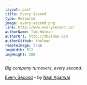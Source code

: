 ```yaml
---
layout: post
title: Every Second
type: Resource
image: every-second.png
link: http://www.everysecond.io/
authorName: Tim Holman
authorUrl: http://tholman.com
authorGithub: tholman
remoteImage: true
imgWidth: 512
imgHeight: 260
---
```


_Big company turnovers, every second._

[Every Second](http://www.everysecond.io/) - by [Neal Agarwal](https://twitter.com/nealagarwal)
